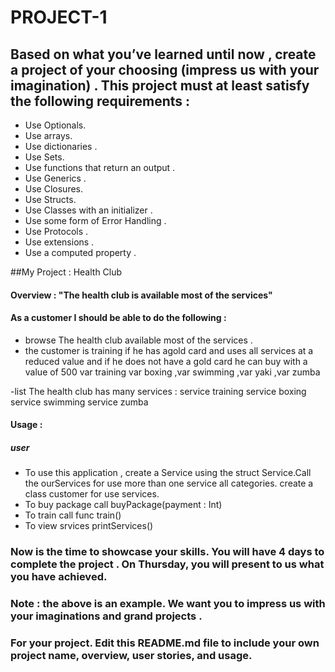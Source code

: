 # PROJECT-1


## Based on what you’ve learned until now , create a project of your choosing (impress us with your imagination) . This project must at least satisfy the following requirements :

- Use Optionals.
- Use arrays.
- Use dictionaries .
- Use Sets.
- Use functions that return an output . 
- Use Generics .
- Use Closures.
- Use Structs.
- Use Classes with an initializer .
- Use some form of Error Handling .
- Use Protocols . 
- Use extensions . 
- Use a computed property . 

##My Project : Health Club

#### Overview :  "The health club is available most of the services" 

#### As a customer I should be able to do the following :
- browse The health club available most of the services .
- the customer is training if he has agold card and uses all services
 at a reduced value and if he does not have a gold card he can buy with a value of 500
  var training  var boxing ,var swimming ,var yaki ,var zumba 

 -list The health club has many services : 
service training 
service boxing 
service swimming 
service zumba 
 



 



#### Usage :

##### user
- To use this application , create a Service using the struct Service.Call the ourServices for use more than one service all categories. create a class customer for use services.  
- To buy package call buyPackage(payment : Int)
- To train call func train()
- To view srvices printServices()





### Now is the time to showcase your skills. You will have 4 days to complete the project . On Thursday, you will present to us what you have achieved. 

### Note : the above is an example. We want you to impress us with your imaginations and grand projects . 

### For your project. Edit this README.md file to include your own project name,  overview, user stories, and usage. 
